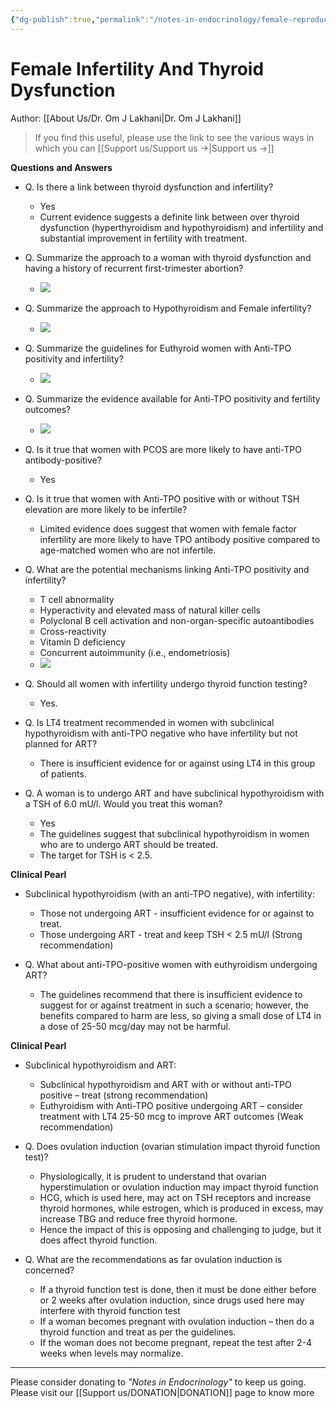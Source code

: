 ```yaml
---
{"dg-publish":true,"permalink":"/notes-in-endocrinology/female-reproductive-endocrinology/female-infertility/female-infertility-and-thyroid-dysfunction/"}
---
```


# Female Infertility And Thyroid Dysfunction
Author: [[About Us/Dr. Om J Lakhani\|Dr. Om J Lakhani]]

> If you find this useful, please use the link to see the various ways in which you can [[Support us/Support us →\|Support us →]]

**Questions and Answers**

- Q. Is there a link between thyroid dysfunction and infertility?
    - Yes
    - Current evidence suggests a definite link between over thyroid dysfunction (hyperthyroidism and hypothyroidism) and infertility and substantial improvement in fertility with treatment.

- Q. Summarize the approach to a woman with thyroid dysfunction and having a history of recurrent first-trimester abortion?
    - ![](https://firebasestorage.googleapis.com/v0/b/firescript-577a2.appspot.com/o/imgs%2Fapp%2FMedical_learning%2FGvhBz5rQly.png?alt=media&token=aae61943-2464-4a18-8795-5d67f4e17404)

- Q. Summarize the approach to Hypothyroidism and Female infertility?
    - ![](https://firebasestorage.googleapis.com/v0/b/firescript-577a2.appspot.com/o/imgs%2Fapp%2FMedical_learning%2FXjKAKZ5Ny1.png?alt=media&token=f4dea1c7-95a6-4fa2-99de-f3f283944b7f)

- Q. Summarize the guidelines for Euthyroid women with Anti-TPO positivity and infertility?
    - ![](https://firebasestorage.googleapis.com/v0/b/firescript-577a2.appspot.com/o/imgs%2Fapp%2FMedical_learning%2FDBTqPLGl9_.png?alt=media&token=ac4e5663-3b8a-49c8-86c4-5d46162b711f)

- Q. Summarize the evidence available for Anti-TPO positivity and fertility outcomes?
    - ![](https://firebasestorage.googleapis.com/v0/b/firescript-577a2.appspot.com/o/imgs%2Fapp%2FMedical_learning%2FVFbnvSNUs0.png?alt=media&token=b6bdcba7-40b7-450d-81e5-d39d0fd5106a)

- Q. Is it true that women with PCOS are more likely to have anti-TPO antibody-positive?
    - Yes

- Q. Is it true that women with Anti-TPO positive with or without TSH elevation are more likely to be infertile?
    - Limited evidence does suggest that women with female factor infertility are more likely to have TPO antibody positive compared to age-matched women who are not infertile.

- Q. What are the potential mechanisms linking Anti-TPO positivity and infertility?
    - T cell abnormality
    - Hyperactivity and elevated mass of natural killer cells
    - Polyclonal B cell activation and non-organ-specific autoantibodies
    - Cross-reactivity
    - Vitamin D deficiency
    - Concurrent autoimmunity (i.e., endometriosis)
    - ![](https://firebasestorage.googleapis.com/v0/b/firescript-577a2.appspot.com/o/imgs%2Fapp%2FMedical_learning%2FazzIGCz-wF.png?alt=media&token=1bf38a2b-9b39-441d-acaa-45408fa1ea15)

- Q. Should all women with infertility undergo thyroid function testing?
    - Yes.

- Q. Is LT4 treatment recommended in women with subclinical hypothyroidism with anti-TPO negative who have infertility but not planned for ART?
    - There is insufficient evidence for or against using LT4 in this group of patients.

- Q. A woman is to undergo ART and have subclinical hypothyroidism with a TSH of 6.0 mU/l. Would you treat this woman?
    - Yes
    - The guidelines suggest that subclinical hypothyroidism in women who are to undergo ART should be treated.
    - The target for TSH is < 2.5.

**Clinical Pearl**

- Subclinical hypothyroidism (with an anti-TPO negative), with infertility:
    - Those not undergoing ART - insufficient evidence for or against to treat.
    - Those undergoing ART - treat and keep TSH < 2.5 mU/l (Strong recommendation)

- Q. What about anti-TPO-positive women with euthyroidism undergoing ART?
    - The guidelines recommend that there is insufficient evidence to suggest for or against treatment in such a scenario; however, the benefits compared to harm are less, so giving a small dose of LT4 in a dose of 25-50 mcg/day may not be harmful.

**Clinical Pearl**

- Subclinical hypothyroidism and ART:
    - Subclinical hypothyroidism and ART with or without anti-TPO positive – treat (strong recommendation)
    - Euthyroidism with Anti-TPO positive undergoing ART – consider treatment with LT4 25-50 mcg to improve ART outcomes (Weak recommendation)

- Q. Does ovulation induction (ovarian stimulation impact thyroid function test)?
    - Physiologically, it is prudent to understand that ovarian hyperstimulation or ovulation induction may impact thyroid function
    - HCG, which is used here, may act on TSH receptors and increase thyroid hormones, while estrogen, which is produced in excess, may increase TBG and reduce free thyroid hormone.
    - Hence the impact of this is opposing and challenging to judge, but it does affect thyroid function.

- Q. What are the recommendations as far ovulation induction is concerned?
    - If a thyroid function test is done, then it must be done either before or 2 weeks after ovulation induction, since drugs used here may interfere with thyroid function test
    - If a woman becomes pregnant with ovulation induction – then do a thyroid function and treat as per the guidelines.
    - If the woman does not become pregnant, repeat the test after 2-4 weeks when levels may normalize.

----

Please consider donating to *"Notes in Endocrinology"* to keep us going. Please visit our [[Support us/DONATION\|DONATION]] page to know more